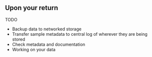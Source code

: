 
## Upon your return

TODO

* Backup data to networked storage
* Transfer sample metadata to central log of wherever they are being stored
* Check metadata and documentation
* Working on your data